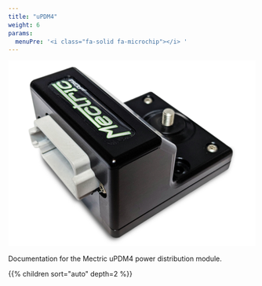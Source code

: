 ```yaml
---
title: "uPDM4"
weight: 6
params:
  menuPre: '<i class="fa-solid fa-microchip"></i> '
---
```


![MVIC](/assets/updm4_tsp.png)

Documentation for the Mectric uPDM4 power distribution module.

{{% children sort="auto" depth=2 %}}